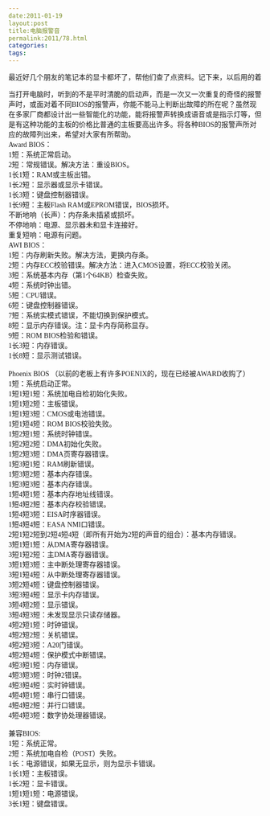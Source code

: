```yaml
---
date:2011-01-19
layout:post
title:电脑报警音
permalink:2011/78.html
categories:
tags:
---
```



<p>最近好几个朋友的笔记本的显卡都坏了，帮他们查了点资料。记下来，以后用的着</p> <p><span style="font-family: Simsun; font-size: 14px;">当打开电脑时，听到的不是平时清脆的启动声，而是一次又一次重复的奇怪的报警声时，或面对着不同BIOS的报警声，你能不能马上判断出故障的所在呢？虽然现在多家厂商都设计出一些智能化的功能，能将报警声转换成语音或是指示灯等，但是有这种功能的主板的价格比普通的主板要高出许多。将各种BIOS的报警声所对应的故障列出来，希望对大家有所帮助。&nbsp;&nbsp;<br />Award&nbsp;BIOS：&nbsp;&nbsp;<br />1短：系统正常启动。&nbsp;&nbsp;<br />2短：常规错误。解决方法：重设BIOS。&nbsp;&nbsp;<br />1长1短：RAM或主板出错。&nbsp;&nbsp;<br />1长2短：显示器或显示卡错误。&nbsp;&nbsp;<br />1长3短：键盘控制器错误。&nbsp;&nbsp;<br />1长9短：主板Flash&nbsp;RAM或EPROM错误，BIOS损坏。&nbsp;&nbsp;<br />不断地响（长声）：内存条未插紧或损坏。&nbsp;&nbsp;<br />不停地响：电源、显示器未和显卡连接好。&nbsp;&nbsp;<br />重复短响：电源有问题。&nbsp;&nbsp;<br />AWI&nbsp;BIOS：&nbsp;&nbsp;<br />1短：内存刷新失败。解决方法，更换内存条。&nbsp;&nbsp;<br />2短：内存ECC校验错误。解决方法：进入CMOS设置，将ECC校验关闭。&nbsp;&nbsp;<br />3短：系统基本内存（第1个64KB）检查失败。&nbsp;&nbsp;<br />4短：系统时钟出错。&nbsp;&nbsp;<br />5短：CPU错误。&nbsp;&nbsp;<br />6短：键盘控制器错误。&nbsp;&nbsp;<br />7短：系统实模式错误，不能切换到保护模式。&nbsp;&nbsp;<br />8短：显示内存错误。注：显卡内存简称显存。&nbsp;&nbsp;<br />9短：ROM&nbsp;BIOS检验和错误。&nbsp;&nbsp;<br />1长3短：内存错误。&nbsp;&nbsp;<br />1长8短：显示测试错误。&nbsp;&nbsp;<br /><br />Phoenix&nbsp;BIOS&nbsp;（以前的老板上有许多POENIX的，现在已经被AWARD收购了）&nbsp;<br />1短：系统启动正常。&nbsp;&nbsp;<br />1短1短1短：系统加电自检初始化失败。&nbsp;&nbsp;<br />1短1短2短：主板错误。&nbsp;&nbsp;<br />1短1短3短：CMOS或电池错误。&nbsp;&nbsp;<br />1短1短4短：ROM&nbsp;BIOS校验失败。&nbsp;&nbsp;<br />1短2短1短：系统时钟错误。&nbsp;&nbsp;<br />1短2短2短：DMA初始化失败。&nbsp;&nbsp;<br />1短2短3短：DMA页寄存器错误。&nbsp;&nbsp;<br />1短3短1短：RAM刷新错误。&nbsp;&nbsp;<br />1短3短2短：基本内存错误。&nbsp;&nbsp;<br />1短3短3短：基本内存错误。&nbsp;&nbsp;<br />1短4短1短：基本内存地址线错误。&nbsp;&nbsp;<br />1短4短2短：基本内存校验错误。&nbsp;&nbsp;<br />1短4短3短：EISA时序器错误。&nbsp;&nbsp;<br />1短4短4短：EASA&nbsp;NMI口错误。&nbsp;&nbsp;<br />2短1短2短到2短4短4短（即所有开始为2短的声音的组合）：基本内存错误。&nbsp;&nbsp;<br />3短1短1短：从DMA寄存器错误。&nbsp;&nbsp;<br />3短1短2短：主DMA寄存器错误。&nbsp;&nbsp;<br />3短1短3短：主中断处理寄存器错误。&nbsp;&nbsp;<br />3短1短4短：从中断处理寄存器错误。&nbsp;&nbsp;<br />3短2短4短：键盘控制器错误。&nbsp;&nbsp;<br />3短3短4短：显示卡内存错误。&nbsp;&nbsp;<br />3短4短2短：显示错误。&nbsp;&nbsp;<br />3短4短3短：未发现显示只读存储器。&nbsp;&nbsp;<br />4短2短1短：时钟错误。&nbsp;&nbsp;<br />4短2短2短：关机错误。&nbsp;&nbsp;<br />4短2短3短：A20门错误。&nbsp;&nbsp;<br />4短2短4短：保护模式中断错误。&nbsp;&nbsp;<br />4短3短1短：内存错误。&nbsp;&nbsp;<br />4短3短3短：时钟2错误。&nbsp;&nbsp;<br />4短3短4短：实时钟错误。&nbsp;&nbsp;<br />4短4短1短：串行口错误。&nbsp;&nbsp;<br />4短4短2短：并行口错误。&nbsp;&nbsp;<br />4短4短3短：数字协处理器错误。&nbsp;&nbsp;<br /><br />兼容BIOS:&nbsp;&nbsp;<br />1短：系统正常。&nbsp;&nbsp;<br />2短：系统加电自检（POST）失败。&nbsp;&nbsp;<br />1长：电源错误，如果无显示，则为显示卡错误。&nbsp;&nbsp;<br />1长1短：主板错误。&nbsp;&nbsp;<br />1长2短：显卡错误。&nbsp;&nbsp;<br />1短1短1短：电源错误。&nbsp;&nbsp;<br />3长1短：键盘错误。</span></p>